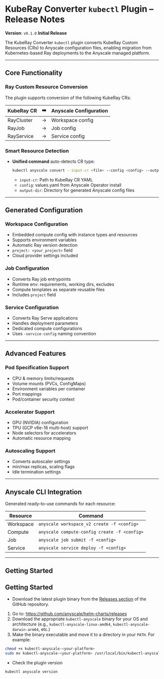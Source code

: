
# KubeRay Converter `kubectl` Plugin – Release Notes

**Version**: `v0.1.0`
**Initial Release**

The KubeRay Converter `kubectl` plugin converts KubeRay Custom Resources (CRs) to Anyscale configuration files, enabling migration from Kubernetes-based Ray deployments to the Anyscale managed platform.

---

## Core Functionality

### Ray Custom Resource Conversion

The plugin supports conversion of the following KubeRay CRs:

| KubeRay CR   | ➡️  | Anyscale Configuration |
|--------------|-----|-------------------------|
| RayCluster   | →   | Workspace config        |
| RayJob       | →   | Job config              |
| RayService   | →   | Service config          |

### Smart Resource Detection

- **Unified command** auto-detects CR type:
  ```bash
  kubectl anyscale convert --input-cr <file> --config <config> --output-dir <dir>
  ```
  - `input-cr`: Path to KubeRay CR YAML
  - `config`: values.yaml from Anyscale Operator install
  - `output-dir`: Directory for generated Anyscale config files

---

## Generated Configuration

### Workspace Configuration

- Embedded compute config with instance types and resources
- Supports environment variables
- Automatic Ray version detection
- `project: <your_project>` field
- Cloud provider settings included

### Job Configuration

- Converts Ray job entrypoints
- Runtime env: requirements, working dirs, excludes
- Compute templates as separate reusable files
- Includes `project` field

### Service Configuration

- Converts Ray Serve applications
- Handles deployment parameters
- Dedicated compute configurations
- Uses `-service-config` naming convention

---

## Advanced Features

### Pod Specification Support

- CPU & memory limits/requests
- Volume mounts (PVCs, ConfigMaps)
- Environment variables per container
- Port mappings
- Pod/container security context

### Accelerator Support

- GPU (NVIDIA) configuration
- TPU (GCP v6e-16 multi-host) support
- Node selectors for accelerators
- Automatic resource mapping

### Autoscaling Support

- Converts autoscaler settings
- min/max replicas, scaling flags
- Idle termination settings

---

## Anyscale CLI Integration

Generated ready-to-use commands for each resource:

| Resource   | Command                                      |
|------------|----------------------------------------------|
| Workspace  | `anyscale workspace_v2 create -f <config>`   |
| Compute    | `anyscale compute-config create -f <config>` |
| Job        | `anyscale job submit -f <config>`            |
| Service    | `anyscale service deploy -f <config>`        |

---

## Getting Started

## Getting Started

- Download the latest plugin binary from the [Releases section](https://github.com/anyscale/helm-charts/releases) of the GitHub repository.

1. Go to: https://github.com/anyscale/helm-charts/releases
2. Download the appropriate `kubectl-anyscale` binary for your OS and architecture (e.g., `kubectl-anyscale-linux-amd64`, `kubectl-anyscale-darwin-arm64`, etc.)
3. Make the binary executable and move it to a directory in your `PATH`. For example:

```bash
chmod +x kubectl-anyscale-<your-platform>
sudo mv kubectl-anyscale-<your-platform> /usr/local/bin/kubectl-anyscale
```

- Check the plugin version

```
kubectl anyscale version
```
